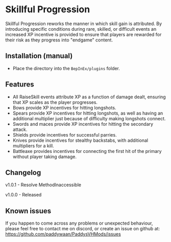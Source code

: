 # Skillful Progression
Skillful Progression reworks the manner in which skill gain is attributed. By introducing specific conditions during rare, skilled, or difficult events an increased XP incentive is provided to ensure that players are rewarded for their risk as they progress into "endgame" content.

## Installation (manual)
* Place the directory into the `BepInEx/plugins` folder.

## Features
* All RaiseSkill events attribute XP as a function of damage dealt, ensuring that XP scales as the player progresses.
* Bows provide XP incentives for hitting longshots.
* Spears provide XP incentives for hitting longshots, as well as having an additional multiplier just because of difficulty making longshots connect.
* Swords and maces provide XP incentives for hitting the secondary attack.
* Shields provide incentives for successful parries.
* Knives provide incentives for stealthy backstabs, with additional multipliers for a kill.
* Battleaxe provides incentives for connecting the first hit of the primary without player taking damage.


## Changelog
v1.0.1 - Resolve MethodInaccessible

v1.0.0 - Released

## Known issues

If you happen to come across any problems or unexpected behaviour, please feel free to contact me on discord, or create an issue on github at: https://github.com/paddywaan/PaddysVHMods/issues
